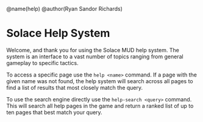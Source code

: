 @name(help)
@author(Ryan Sandor Richards)

# Solace Help System
Welcome, and thank you for using the Solace MUD help system. The system is an
interface to a vast number of topics ranging from general gameplay to specific
tactics.

To access a specific page use the `help <name>` command. If a page with the
given name was not found, the help system will search across all pages to find
a list of results that most closely match the query.

To use the search engine directly use the `help-search <query>` command. This
will search all help pages in the game and return a ranked list of up to ten
pages that best match your query.
